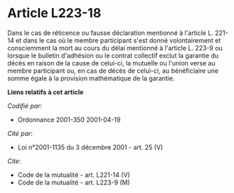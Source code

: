 # Article L223-18

Dans le cas de réticence ou fausse déclaration mentionné à l'article L. 221-14 et dans le cas où le membre participant s'est
donné volontairement et consciemment la mort au cours du délai mentionné à l'article L. 223-9 ou lorsque le bulletin
d'adhésion ou le contrat collectif exclut la garantie du décès en raison de la cause de celui-ci, la mutuelle ou l'union
verse au membre participant ou, en cas de décès de celui-ci, au bénéficiaire une somme égale à la provision mathématique de
la garantie.

**Liens relatifs à cet article**

_Codifié par_:

  - Ordonnance 2001-350 2001-04-19

_Cité par_:

  - Loi n°2001-1135 du 3 décembre 2001 - art. 25 (V)

_Cite_:

  - Code de la mutualité - art. L221-14 (V)
  - Code de la mutualité - art. L223-9 (M)

